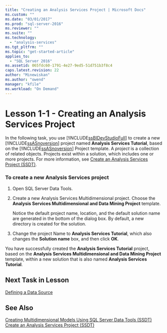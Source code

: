 ```yaml
---
title: "Creating an Analysis Services Project | Microsoft Docs"
ms.custom: ""
ms.date: "03/01/2017"
ms.prod: "sql-server-2016"
ms.reviewer: ""
ms.suite: ""
ms.technology: 
  - "analysis-services"
ms.tgt_pltfrm: ""
ms.topic: "get-started-article"
applies_to: 
  - "SQL Server 2016"
ms.assetid: 065fdc60-1791-4e27-9ed5-51d751b3f8c4
caps.latest.revision: 22
author: "Minewiskan"
ms.author: "owend"
manager: "kfile"
ms.workload: "On Demand"
---
```

# Lesson 1-1 - Creating an Analysis Services Project
In the following task, you use [!INCLUDE[ssBIDevStudioFull](../includes/ssbidevstudiofull-md.md)] to create a new [!INCLUDE[ssASnoversion](../includes/ssasnoversion-md.md)] project named **Analysis Services Tutorial**, based on the [!INCLUDE[ssASnoversion](../includes/ssasnoversion-md.md)] Project template. A *project* is a collection of related objects. Projects exist within a solution, which includes one or more projects. For more information, see [Create an Analysis Services Project &#40;SSDT&#41;](../analysis-services/multidimensional-models/create-an-analysis-services-project-ssdt.md).  
  
### To create a new Analysis Services project  
  
1.  Open SQL Server Data Tools.  
  
  
2.  Create a new Analysis Services Multidimensional project. Choose the **Analysis Services Multidimensional and Data Mining Project** template.  
  
    Notice the default project name, location, and the default solution name are generated in the bottom of the dialog box. By default, a new directory is created for the solution.  
  
3.  Change the project Name to **Analysis Services Tutorial**, which also changes the **Solution name** box, and then click **OK**.  
  
You have successfully created the **Analysis Services Tutorial** project, based on the **Analysis Services Multidimensional and Data Mining Project** template, within a new solution that is also named **Analysis Services Tutorial**.  
  
## Next Task in Lesson  
[Defining a Data Source](../analysis-services/lesson-1-2-defining-a-data-source.md)  
  
## See Also  
[Creating Multidimensional Models Using SQL Server Data Tools &#40;SSDT&#41;](../analysis-services/multidimensional-models/creating-multidimensional-models-using-sql-server-data-tools-ssdt.md)  
[Create an Analysis Services Project &#40;SSDT&#41;](../analysis-services/multidimensional-models/create-an-analysis-services-project-ssdt.md)  
  
  
  
